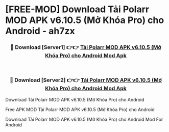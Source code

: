 # [FREE-MOD] Download Tải Polarr MOD APK v6.10.5 (Mở Khóa Pro) cho Android - ah7zx


<div align="center">
<h3>🔴 Download [Server1] 👉👉 <a href="https://apk-comot.site?title=Tải_Polarr_MOD_APK_v6.10.5_(Mở_Khóa_Pro)_cho_Android">Tải Polarr MOD APK v6.10.5 (Mở Khóa Pro) cho Android Mod Apk</a></h3><br>

<h3>🔴 Download [Server2] 👉👉 <a href="https://apk-comot.site?title=Tải_Polarr_MOD_APK_v6.10.5_(Mở_Khóa_Pro)_cho_Android">Tải Polarr MOD APK v6.10.5 (Mở Khóa Pro) cho Android Mod Apk</a></h3>
</div>



Download Tải Polarr MOD APK v6.10.5 (Mở Khóa Pro) cho Android 

Free APK MOD Tải Polarr MOD APK v6.10.5 (Mở Khóa Pro) cho Android 

Download Tải Polarr MOD APK v6.10.5 (Mở Khóa Pro) cho Android Mod For Android
